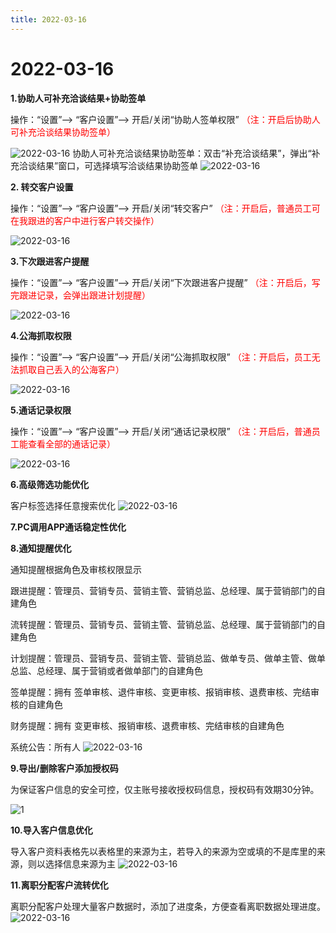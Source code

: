 ```yaml
---
title: 2022-03-16
---
```

# 2022-03-16

<ImageViewer />

**1.协助人可补充洽谈结果+协助签单**

操作：“设置”--> “客户设置”--> 开启/关闭“协助人签单权限”
<span style="color:red">（注：开启后协助人可补充洽谈结果协助签单）</span>

![2022-03-16](/assets/update/2022-03-16-1.png)
协助人可补充洽谈结果协助签单：双击“补充洽谈结果”，弹出“补充洽谈结果”窗口，可选择填写洽谈结果协助签单
![2022-03-16](/assets/update/2022-03-16-2.png)

**2. 转交客户设置**

操作：“设置”--> “客户设置”--> 开启/关闭“转交客户”
<span style="color:red">（注：开启后，普通员工可在我跟进的客户中进行客户转交操作）</span>

![2022-03-16](/assets/update/2022-03-16-3.png)

**3.下次跟进客户提醒**

操作：“设置”--> “客户设置”--> 开启/关闭“下次跟进客户提醒”
<span style="color:red">（注：开启后，写完跟进记录，会弹出跟进计划提醒）</span>

![2022-03-16](/assets/update/2022-03-16-4.png)

**4.公海抓取权限**

操作：“设置”--> “客户设置”--> 开启/关闭“公海抓取权限”
<span style="color:red">（注：开启后，员工无法抓取自己丢入的公海客户）</span>

![2022-03-16](/assets/update/2022-03-16-5.png)

**5.通话记录权限**

操作：“设置”--> “客户设置”--> 开启/关闭“通话记录权限”
<span style="color:red">（注：开启后，普通员工能查看全部的通话记录）</span>

![2022-03-16](/assets/update/2022-03-16-6.png)

**6.高级筛选功能优化**

客户标签选择任意搜索优化
![2022-03-16](/assets/update/2022-03-16-7.png)

**7.PC调用APP通话稳定性优化**

**8.通知提醒优化**

通知提醒根据角色及审核权限显示

跟进提醒：管理员、营销专员、营销主管、营销总监、总经理、属于营销部门的自建角色

流转提醒：管理员、营销专员、营销主管、营销总监、总经理、属于营销部门的自建角色

计划提醒：管理员、营销专员、营销主管、营销总监、做单专员、做单主管、做单总监、总经理、属于营销或者做单部门的自建角色

签单提醒：拥有 签单审核、退件审核、变更审核、报销审核、退费审核、完结审核的自建角色

财务提醒：拥有 变更审核、报销审核、退费审核、完结审核的自建角色

系统公告：所有人
![2022-03-16](/assets/update/2022-03-16-8.png)

**9.导出/删除客户添加授权码**

为保证客户信息的安全可控，仅主账号接收授权码信息，授权码有效期30分钟。


![1](/assets/media/3.16.1.png "1")

**10.导入客户信息优化**

导入客户资料表格先以表格里的来源为主，若导入的来源为空或填的不是库里的来源，则以选择信息来源为主
![2022-03-16](/assets/update/2022-03-16-10.png)

**11.离职分配客户流转优化**

离职分配客户处理大量客户数据时，添加了进度条，方便查看离职数据处理进度。
![2022-03-16](/assets/update/2022-03-16-11.png)